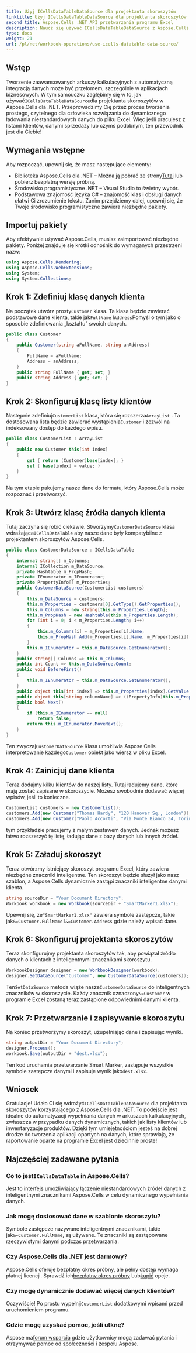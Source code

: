```yaml
---
title: Użyj ICellsDataTableDataSource dla projektanta skoroszytów
linktitle: Użyj ICellsDataTableDataSource dla projektanta skoroszytów
second_title: Aspose.Cells .NET API przetwarzania programu Excel
description: Naucz się używać ICellsDataTableDataSource z Aspose.Cells dla .NET, aby dynamicznie wypełniać arkusze Excela. Idealne do automatyzacji danych klientów w skoroszytach.
type: docs
weight: 21
url: /pl/net/workbook-operations/use-icells-datatable-data-source/
---
```

## Wstęp
 Tworzenie zaawansowanych arkuszy kalkulacyjnych z automatyczną integracją danych może być przełomem, szczególnie w aplikacjach biznesowych. W tym samouczku zagłębimy się w to, jak używać`ICellsDataTableDataSource`dla projektanta skoroszytów w Aspose.Cells dla .NET. Przeprowadzimy Cię przez proces tworzenia prostego, czytelnego dla człowieka rozwiązania do dynamicznego ładowania niestandardowych danych do pliku Excel. Więc jeśli pracujesz z listami klientów, danymi sprzedaży lub czymś podobnym, ten przewodnik jest dla Ciebie!
## Wymagania wstępne
Aby rozpocząć, upewnij się, że masz następujące elementy:
-  Biblioteka Aspose.Cells dla .NET – Można ją pobrać ze strony[Tutaj](https://releases.aspose.com/cells/net/) lub pobierz bezpłatną wersję próbną.
- Środowisko programistyczne .NET – Visual Studio to świetny wybór.
- Podstawowa znajomość języka C# – znajomość klas i obsługi danych ułatwi Ci zrozumienie tekstu.
Zanim przejdziemy dalej, upewnij się, że Twoje środowisko programistyczne zawiera niezbędne pakiety.
## Importuj pakiety
Aby efektywnie używać Aspose.Cells, musisz zaimportować niezbędne pakiety. Poniżej znajduje się krótki odnośnik do wymaganych przestrzeni nazw:
```csharp
using Aspose.Cells.Rendering;
using Aspose.Cells.WebExtensions;
using System;
using System.Collections;
```
## Krok 1: Zdefiniuj klasę danych klienta
 Na początek utwórz prosty`Customer` klasa. Ta klasa będzie zawierać podstawowe dane klienta, takie jak`FullName` I`Address`Pomyśl o tym jako o sposobie zdefiniowania „kształtu” swoich danych.
```csharp
public class Customer
{
    public Customer(string aFullName, string anAddress)
    {
        FullName = aFullName;
        Address = anAddress;
    }
    public string FullName { get; set; }
    public string Address { get; set; }
}
```
## Krok 2: Skonfiguruj klasę listy klientów
 Następnie zdefiniuj`CustomerList` klasa, która się rozszerza`ArrayList` . Ta dostosowana lista będzie zawierać wystąpienia`Customer` i zezwól na indeksowany dostęp do każdego wpisu.
```csharp
public class CustomerList : ArrayList
{
    public new Customer this[int index]
    {
        get { return (Customer)base[index]; }
        set { base[index] = value; }
    }
}
```
Na tym etapie pakujemy nasze dane do formatu, który Aspose.Cells może rozpoznać i przetworzyć.
## Krok 3: Utwórz klasę źródła danych klienta
 Tutaj zaczyna się robić ciekawie. Stworzymy`CustomerDataSource` klasa wdrażająca`ICellsDataTable` aby nasze dane były kompatybilne z projektantem skoroszytów Aspose.Cells.
```csharp
public class CustomerDataSource : ICellsDataTable
{
    internal string[] m_Columns;
    internal ICollection m_DataSource;
    private Hashtable m_PropHash;
    private IEnumerator m_IEnumerator;
    private PropertyInfo[] m_Properties;
    public CustomerDataSource(CustomerList customers)
    {
        this.m_DataSource = customers;
        this.m_Properties = customers[0].GetType().GetProperties();
        this.m_Columns = new string[this.m_Properties.Length];
        this.m_PropHash = new Hashtable(this.m_Properties.Length);
        for (int i = 0; i < m_Properties.Length; i++)
        {
            this.m_Columns[i] = m_Properties[i].Name;
            this.m_PropHash.Add(m_Properties[i].Name, m_Properties[i]);
        }
        this.m_IEnumerator = this.m_DataSource.GetEnumerator();
    }
    public string[] Columns => this.m_Columns;
    public int Count => this.m_DataSource.Count;
    public void BeforeFirst()
    {
        this.m_IEnumerator = this.m_DataSource.GetEnumerator();
    }
    public object this[int index] => this.m_Properties[index].GetValue(this.m_IEnumerator.Current, null);
    public object this[string columnName] => ((PropertyInfo)this.m_PropHash[columnName]).GetValue(this.m_IEnumerator.Current, null);
    public bool Next()
    {
        if (this.m_IEnumerator == null)
            return false;
        return this.m_IEnumerator.MoveNext();
    }
}
```
 Ten zwyczaj`CustomerDataSource` Klasa umożliwia Aspose.Cells interpretowanie każdego`Customer` obiekt jako wiersz w pliku Excel.
## Krok 4: Zainicjuj dane klienta
Teraz dodajmy kilku klientów do naszej listy. Tutaj ładujemy dane, które mają zostać zapisane w skoroszycie. Możesz swobodnie dodawać więcej wpisów, jeśli to konieczne.
```csharp
CustomerList customers = new CustomerList();
customers.Add(new Customer("Thomas Hardy", "120 Hanover Sq., London"));
customers.Add(new Customer("Paolo Accorti", "Via Monte Bianco 34, Torino"));
```
tym przykładzie pracujemy z małym zestawem danych. Jednak możesz łatwo rozszerzyć tę listę, ładując dane z bazy danych lub innych źródeł.
## Krok 5: Załaduj skoroszyt
Teraz otwórzmy istniejący skoroszyt programu Excel, który zawiera niezbędne znaczniki inteligentne. Ten skoroszyt będzie służył jako nasz szablon, a Aspose.Cells dynamicznie zastąpi znaczniki inteligentne danymi klienta.
```csharp
string sourceDir = "Your Document Directory";
Workbook workbook = new Workbook(sourceDir + "SmartMarker1.xlsx");
```
 Upewnij się, że`"SmartMarker1.xlsx"` zawiera symbole zastępcze, takie jak`&=Customer.FullName` I`&=Customer.Address` gdzie należy wpisać dane.
## Krok 6: Skonfiguruj projektanta skoroszytów
Teraz skonfigurujmy projektanta skoroszytów tak, aby powiązał źródło danych o klientach z inteligentnymi znacznikami skoroszytu.
```csharp
WorkbookDesigner designer = new WorkbookDesigner(workbook);
designer.SetDataSource("Customer", new CustomerDataSource(customers));
```
 Ten`SetDataSource` metoda wiąże nasze`CustomerDataSource` do inteligentnych znaczników w skoroszycie. Każdy znacznik oznaczony`&=Customer` w programie Excel zostaną teraz zastąpione odpowiednimi danymi klienta.
## Krok 7: Przetwarzanie i zapisywanie skoroszytu
Na koniec przetworzymy skoroszyt, uzupełniając dane i zapisując wyniki.
```csharp
string outputDir = "Your Document Directory";
designer.Process();
workbook.Save(outputDir + "dest.xlsx");
```
Ten kod uruchamia przetwarzanie Smart Marker, zastępuje wszystkie symbole zastępcze danymi i zapisuje wynik jako`dest.xlsx`.
## Wniosek
 Gratulacje! Udało Ci się wdrożyć`ICellsDataTableDataSource` dla projektanta skoroszytów korzystającego z Aspose.Cells dla .NET. To podejście jest idealne do automatyzacji wypełniania danych w arkuszach kalkulacyjnych, zwłaszcza w przypadku danych dynamicznych, takich jak listy klientów lub inwentaryzacje produktów. Dzięki tym umiejętnościom jesteś na dobrej drodze do tworzenia aplikacji opartych na danych, które sprawiają, że raportowanie oparte na programie Excel jest dziecinnie proste!
## Najczęściej zadawane pytania
###  Co to jest`ICellsDataTable` in Aspose.Cells?  
Jest to interfejs umożliwiający łączenie niestandardowych źródeł danych z inteligentnymi znacznikami Aspose.Cells w celu dynamicznego wypełniania danych.
### Jak mogę dostosować dane w szablonie skoroszytu?  
 Symbole zastępcze nazywane inteligentnymi znacznikami, takie jak`&=Customer.FullName`, są używane. Te znaczniki są zastępowane rzeczywistymi danymi podczas przetwarzania.
### Czy Aspose.Cells dla .NET jest darmowy?  
 Aspose.Cells oferuje bezpłatny okres próbny, ale pełny dostęp wymaga płatnej licencji. Sprawdź ich[bezpłatny okres próbny](https://releases.aspose.com/) Lub[kupić](https://purchase.aspose.com/buy) opcje.
### Czy mogę dynamicznie dodawać więcej danych klientów?  
 Oczywiście! Po prostu wypełnij`CustomerList` dodatkowymi wpisami przed uruchomieniem programu.
### Gdzie mogę uzyskać pomoc, jeśli utknę?  
 Aspose ma[forum wsparcia](https://forum.aspose.com/c/cells/9) gdzie użytkownicy mogą zadawać pytania i otrzymywać pomoc od społeczności i zespołu Aspose.